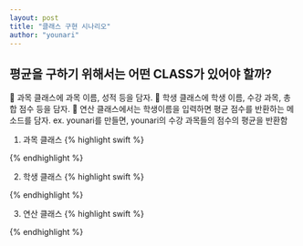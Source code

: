 ```yaml
---
layout: post
title: "클래스 구현 시나리오"
author: "younari"
---
```


## 평균을 구하기 위해서는 어떤 CLASS가 있어야 할까?

🤔 과목 클래스에 과목 이름, 성적 등을 담자.
🤔 학생 클래스에 학생 이름, 수강 과목, 총합 점수 등을 담자.
🤔 연산 클래스에서는 학생이름을 입력하면 평균 점수를 반환하는 메소드를 담자.
ex. younari를 만들면, younari의 수강 과목들의 점수의 평균을 반환함

01. 과목 클래스
{% highlight swift %}

{% endhighlight %}

02. 학생 클래스
{% highlight swift %}

{% endhighlight %}

03. 연산 클래스
{% highlight swift %}

{% endhighlight %}